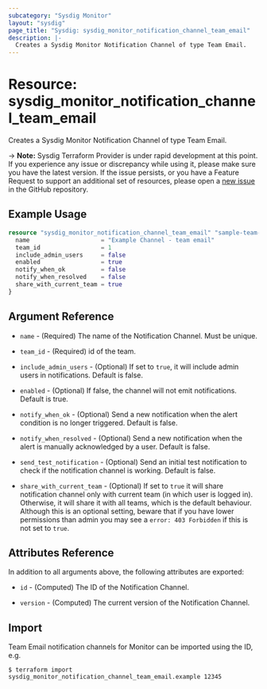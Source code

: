 ```yaml
---
subcategory: "Sysdig Monitor"
layout: "sysdig"
page_title: "Sysdig: sysdig_monitor_notification_channel_team_email"
description: |-
  Creates a Sysdig Monitor Notification Channel of type Team Email.
---
```


# Resource: sysdig_monitor_notification_channel_team_email

Creates a Sysdig Monitor Notification Channel of type Team Email.

-> **Note:** Sysdig Terraform Provider is under rapid development at this point. If you experience any issue or discrepancy while using it, please make sure you have the latest version. If the issue persists, or you have a Feature Request to support an additional set of resources, please open a [new issue](https://github.com/sysdiglabs/terraform-provider-sysdig/issues/new) in the GitHub repository.

## Example Usage

```terraform
resource "sysdig_monitor_notification_channel_team_email" "sample-team-email" {
  name                    = "Example Channel - team email"
  team_id                 = 1
  include_admin_users     = false
  enabled                 = true
  notify_when_ok          = false
  notify_when_resolved    = false
  share_with_current_team = true
}
```

## Argument Reference

* `name` - (Required) The name of the Notification Channel. Must be unique.

* `team_id` - (Required) id of the team.

* `include_admin_users` - (Optional) If set to `true`, it will include admin users in notifications. Default is false.

* `enabled` - (Optional) If false, the channel will not emit notifications. Default is true.

* `notify_when_ok` - (Optional) Send a new notification when the alert condition is
    no longer triggered. Default is false.

* `notify_when_resolved` - (Optional) Send a new notification when the alert is manually
    acknowledged by a user. Default is false.

* `send_test_notification` - (Optional) Send an initial test notification to check
    if the notification channel is working. Default is false.

* `share_with_current_team` - (Optional) If set to `true` it will share notification channel only with current team (in which user is logged in).
  Otherwise, it will share it with all teams, which is the default behaviour. Although this is an optional setting, beware that if you have lower permissions than admin you may see a `error: 403 Forbidden` if this is not set to `true`.

## Attributes Reference

In addition to all arguments above, the following attributes are exported:

* `id` - (Computed) The ID of the Notification Channel.

* `version` - (Computed) The current version of the Notification Channel.

## Import

Team Email notification channels for Monitor can be imported using the ID, e.g.

```
$ terraform import sysdig_monitor_notification_channel_team_email.example 12345
```
